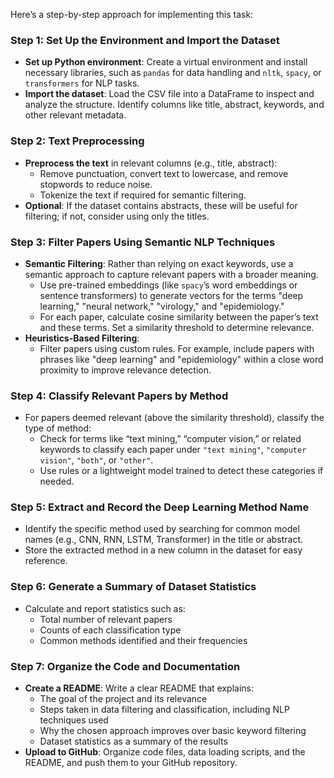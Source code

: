 Here’s a step-by-step approach for implementing this task:

### Step 1: **Set Up the Environment and Import the Dataset**
   - **Set up Python environment**: Create a virtual environment and install necessary libraries, such as `pandas` for data handling and `nltk`, `spacy`, or `transformers` for NLP tasks.
   - **Import the dataset**: Load the CSV file into a DataFrame to inspect and analyze the structure. Identify columns like title, abstract, keywords, and other relevant metadata.

### Step 2: **Text Preprocessing**
   - **Preprocess the text** in relevant columns (e.g., title, abstract):
     - Remove punctuation, convert text to lowercase, and remove stopwords to reduce noise.
     - Tokenize the text if required for semantic filtering.
   - **Optional**: If the dataset contains abstracts, these will be useful for filtering; if not, consider using only the titles.

### Step 3: **Filter Papers Using Semantic NLP Techniques**
   - **Semantic Filtering**: Rather than relying on exact keywords, use a semantic approach to capture relevant papers with a broader meaning.
     - Use pre-trained embeddings (like `spacy`’s word embeddings or sentence transformers) to generate vectors for the terms "deep learning," "neural network," "virology," and "epidemiology."
     - For each paper, calculate cosine similarity between the paper’s text and these terms. Set a similarity threshold to determine relevance.
   - **Heuristics-Based Filtering**:
     - Filter papers using custom rules. For example, include papers with phrases like "deep learning" and "epidemiology" within a close word proximity to improve relevance detection.

### Step 4: **Classify Relevant Papers by Method**
   - For papers deemed relevant (above the similarity threshold), classify the type of method:
     - Check for terms like “text mining,” “computer vision,” or related keywords to classify each paper under `"text mining"`, `"computer vision"`, `"both"`, or `"other"`.
     - Use rules or a lightweight model trained to detect these categories if needed.

### Step 5: **Extract and Record the Deep Learning Method Name**
   - Identify the specific method used by searching for common model names (e.g., CNN, RNN, LSTM, Transformer) in the title or abstract.
   - Store the extracted method in a new column in the dataset for easy reference.

### Step 6: **Generate a Summary of Dataset Statistics**
   - Calculate and report statistics such as:
     - Total number of relevant papers
     - Counts of each classification type
     - Common methods identified and their frequencies

### Step 7: **Organize the Code and Documentation**
   - **Create a README**: Write a clear README that explains:
     - The goal of the project and its relevance
     - Steps taken in data filtering and classification, including NLP techniques used
     - Why the chosen approach improves over basic keyword filtering
     - Dataset statistics as a summary of the results
   - **Upload to GitHub**: Organize code files, data loading scripts, and the README, and push them to your GitHub repository.
